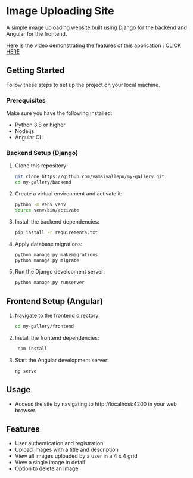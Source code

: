 # Image Uploading Site

A simple image uploading website built using Django for the backend and Angular for the frontend.

Here is the video demonstrating the features of this application : [CLICK HERE](https://youtu.be/i4C4vuxQK7Y)

## Getting Started

Follow these steps to set up the project on your local machine.

### Prerequisites

Make sure you have the following installed:

- Python 3.8 or higher
- Node.js 
- Angular CLI

### Backend Setup (Django)

1. Clone this repository:
   ```bash
   git clone https://github.com/vamsivallepu/my-gallery.git
   cd my-gallery/backend
   ```
2. Create a virtual environment and activate it:
   ```bash
   python -m venv venv
   source venv/bin/activate
   ```
3. Install the backend dependencies:
   ```bash
   pip install -r requirements.txt
   ```
4. Apply database migrations:
   ```bash
   python manage.py makemigrations
   python manage.py migrate
   ```
5. Run the Django development server:
   ```bash
   python manage.py runserver
   ```
## Frontend Setup (Angular)

1. Navigate to the frontend directory:
   ```bash
   cd my-gallery/frontend
   ```
2. Install the frontend dependencies:
   ```bash
    npm install
    ```
3. Start the Angular development server:
   ```bash
   ng serve
   ```

## Usage
- Access the site by navigating to http://localhost:4200 in your web browser.

## Features
- User authentication and registration
- Upload images with a title and description
- View all images uploaded by a user in a 4 x 4 grid
- View a single image in detail
- Option to delete an image
